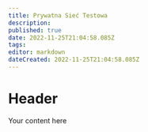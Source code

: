 ```yaml
---
title: Prywatna Sieć Testowa
description: 
published: true
date: 2022-11-25T21:04:58.085Z
tags: 
editor: markdown
dateCreated: 2022-11-25T21:04:58.085Z
---
```


# Header
Your content here